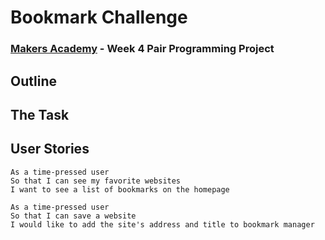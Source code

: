 # Bookmark Challenge

### [Makers Academy](https://www.makersacademy.com) - Week 4 Pair Programming Project

## Outline

## The Task


## User Stories
```
As a time-pressed user
So that I can see my favorite websites
I want to see a list of bookmarks on the homepage

As a time-pressed user
So that I can save a website
I would like to add the site's address and title to bookmark manager
```
